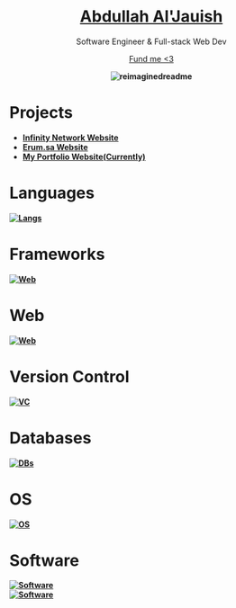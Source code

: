 <div align="center">
  <a href="https://jauish.com"><h1>Abdullah Al'Jauish</h1></a>
  <p>Software Engineer & Full-stack Web Dev</p>
  <a href="https://paypal.me/jauish">Fund me <3</a>
<b><p><p><b>

<img src="https://myreadme.vercel.app/api/embed/ajauish?panels=userstatistics,toprepositories,toplanguages,commitgraph" alt="reimaginedreadme" />
</div>

# Projects
- [Infinity Network Website](https://in8.network)
- [Erum.sa Website](https://erum.sa)
- [My Portfolio Website(Currently)](https://jauish.com)
  
# Languages
  [![Langs](https://skillicons.dev/icons?i=js,ts,py,dart,php,go)](https://skillicons.dev)

# Frameworks

  [![Web](https://skillicons.dev/icons?i=nodejs,flutter)](https://skillicons.dev)

# Web
  [![Web](https://skillicons.dev/icons?i=html,css,bootstrap,express,vue,react,electron,linux,flask,tailwind,next)](https://skillicons.dev)

# Version Control 

  [![VC](https://skillicons.dev/icons?i=git,github)](https://skillicons.dev)

# Databases
  [![DBs](https://skillicons.dev/icons?i=firebase,mysql)](https://skillicons.dev)


# OS
  [![OS](https://skillicons.dev/icons?i=linux)](https://skillicons.dev)

# Software
  [![Software](https://skillicons.dev/icons?i=photoshop,premiere,aftereffects,audition)](https://skillicons.dev)<br>
  [![Software](https://skillicons.dev/icons?i=workers,cloudflare,docker,discord)](https://skillicons.dev)

